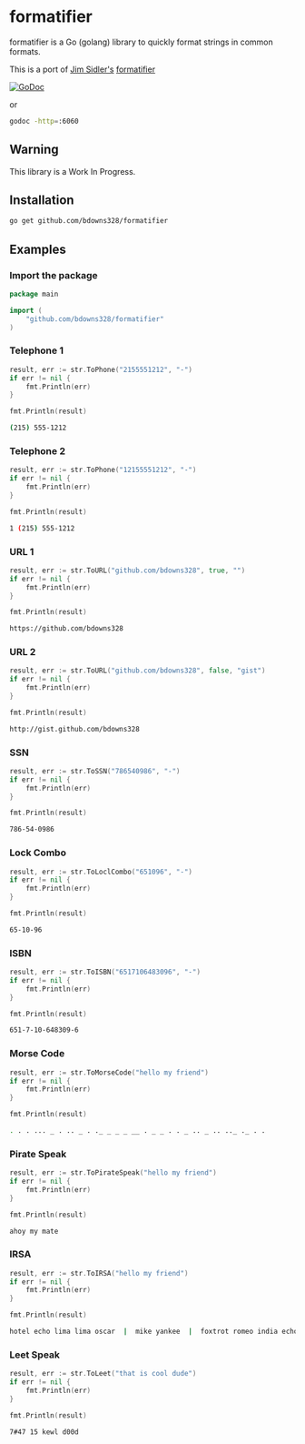 # formatifier

formatifier is a Go (golang) library to quickly format strings in common formats.

This is a port of [Jim Sidler's](https://github.com/jvsidler) [formatifier](https://github.com/jvsidler/formatifier) 

[![GoDoc](https://godoc.org/github.com/briandowns/formatifier?status.svg)](https://godoc.org/github.com/briandowns/formatifier)

or

```bash
godoc -http=:6060
```

## Warning

This library is a Work In Progress.

## Installation

```bash
go get github.com/bdowns328/formatifier
```

## Examples

### Import the package

```Go
package main

import (
    "github.com/bdowns328/formatifier"
)
```

### Telephone 1

```Go
result, err := str.ToPhone("2155551212", "-")
if err != nil {
    fmt.Println(err)
}

fmt.Println(result)
```
```bash
(215) 555-1212
```

### Telephone 2

```Go
result, err := str.ToPhone("12155551212", "-")
if err != nil {
    fmt.Println(err)
}

fmt.Println(result)
```
```bash
1 (215) 555-1212
```

### URL 1

```Go
result, err := str.ToURL("github.com/bdowns328", true, "")
if err != nil {
    fmt.Println(err)
}

fmt.Println(result)
```
```bash
https://github.com/bdowns328
```

### URL 2

```Go
result, err := str.ToURL("github.com/bdowns328", false, "gist")
if err != nil {
    fmt.Println(err)
}

fmt.Println(result)
```
```bash
http://gist.github.com/bdowns328
```

### SSN

```Go
result, err := str.ToSSN("786540986", "-")
if err != nil {
    fmt.Println(err)
}

fmt.Println(result)
```
```bash
786-54-0986
```

### Lock Combo

```Go
result, err := str.ToLoclCombo("651096", "-")
if err != nil {
    fmt.Println(err)
}

fmt.Println(result)
```
```bash
65-10-96
```

### ISBN

```Go
result, err := str.ToISBN("6517106483096", "-")
if err != nil {
    fmt.Println(err)
}

fmt.Println(result)
```
```bash
651-7-10-648309-6
```
### Morse Code

```Go
result, err := str.ToMorseCode("hello my friend")
if err != nil {
    fmt.Println(err)
}

fmt.Println(result)
```
```bash
. . . ... _ . .. _ . ._ _ _ _ __ . _ _ . . _ .. _ .. .._ ._ . .
```

### Pirate Speak

```Go
result, err := str.ToPirateSpeak("hello my friend")
if err != nil {
    fmt.Println(err)
}

fmt.Println(result)
```
```bash
ahoy my mate
```

### IRSA

```Go
result, err := str.ToIRSA("hello my friend")
if err != nil {
    fmt.Println(err)
}

fmt.Println(result)
```
```bash
hotel echo lima lima oscar  |  mike yankee  |  foxtrot romeo india echo november delta 
```

### Leet Speak

```Go
result, err := str.ToLeet("that is cool dude")
if err != nil {
    fmt.Println(err)
}

fmt.Println(result)
```
```bash
7#47 15 kewl d00d
```

